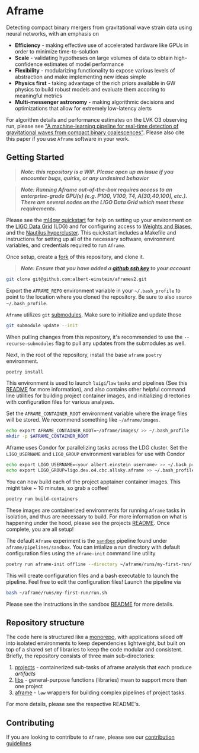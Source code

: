# Aframe
Detecting compact binary mergers from gravitational wave strain data using neural networks, with an emphasis on
- **Efficiency** - making effective use of accelerated hardware like GPUs in order to minimize time-to-solution
- **Scale** - validating hypotheses on large volumes of data to obtain high-confidence estimates of model performance
- **Flexibility** - modularizing functionality to expose various levels of abstraction and make implementing new ideas simple
- **Physics first** - taking advantage of the rich priors available in GW physics to build robust models and evaluate them accoring to 
meaningful metrics
- **Multi-messenger astronomy** - making algorithmic decisions and optimizations that allow for extremely low-latency alerts 

For algorithm details and performance estimates on the LVK O3 observing run, please see ["A machine-learning pipeline for real-time detection of gravitational waves from compact binary coalescences"](https://arxiv.org/abs/2403.18661). Please also cite this paper if you use `Aframe` software in your work.

## Getting Started
> **_Note: this repository is a WIP. Please open up an issue if you encounter bugs, quirks, or any undesired behavior_**

> **_Note: Running Aframe out-of-the-box requires access to an enterprise-grade GPU(s) (e.g. P100, V100, T4, A[30,40,100], etc.). There are several nodes on the LIGO Data Grid which meet these requirements_**.

Please see the [ml4gw quickstart](https://github.com/ml4gw/quickstart/) for help on setting up your environment 
on the [LIGO Data Grid](https://computing.docs.ligo.org/guide/computing-centres/ldg/) (LDG) and for configuring access to [Weights and Biases](https://wandb.ai), and the [Nautilus hypercluster](https://ucsd-prp.gitlab.io/). 
This quickstart includes a Makefile and instructions for setting up all of the necessary software, environment variables, and credentials 
required to run `Aframe`. 

Once setup, create a [fork](https://docs.github.com/en/pull-requests/collaborating-with-pull-requests/working-with-forks/fork-a-repo) of this repository, and clone it.

> **_Note: Ensure that you have added a [github ssh key](https://docs.github.com/en/authentication/connecting-to-github-with-ssh/adding-a-new-ssh-key-to-your-github-account) to your account_**

```bash
git clone git@github.com:albert-einstein/aframev2.git
```

Export the `AFRAME_REPO` environment variable in your `~/.bash_profile` to point to the location where you cloned the repository. 
Be sure to also `source ~/.bash_profile`.

`Aframe` utilizes `git` [submodules](https://git-scm.com/book/en/v2/Git-Tools-Submodules). Make sure to initialize and update those

```bash
git submodule update --init
```

When pulling changes from this repository, it's recommended to use the `--recurse-submodules` flag to pull any updates from the submodules as well.

Next, in the root of the repository, install the base `aframe` `poetry` environment.

```bash
poetry install
```

This environment is used to launch `luigi`/`law` tasks and pipelines (See this [README](./aframe) for more information), and also contains other helpful command line utilities for building project container images, and initializing directories with configuration files for various analyses. 

Set the `AFRAME_CONTAINER_ROOT` environment variable where the image files will be stored. We recommend something like `~/aframe/images`. 

```bash
echo export AFRAME_CONTAINER_ROOT=~/aframe/images/ >> ~/.bash_profile
mkdir -p $AFRAME_CONTAINER_ROOT
```

Aframe uses Condor for parallelizing tasks across the LDG cluster. Set the `LIGO_USERNAME` and `LIGO_GROUP` environment variables for use with Condor

```bash
echo export LIGO_USERNAME=<your albert.einstein username> >> ~/.bash_profile
echo export LIGO_GROUP=ligo.dev.o4.cbc.allsky.aframe >> ~/.bash_profile
```

You can now build each of the project apptainer container images. This might take ~ 10 minutes, so grab a coffee!

```bash
poetry run build-containers 
```

These images are containerized environments for running `Aframe` tasks in isolation, and thus are necessary to build. For more information on what is happening under the hood, please see the projects [README](./projects/README.md). Once complete, you are all setup! 

The default `Aframe` experiment is the [`sandbox`](./aframe/pipelines/sandbox/) pipeline found under `aframe/pipelines/sandbox`. You can intialize a run directory with default configuration files using the `aframe-init` command line utility

```bash
poetry run aframe-init offline --directory ~/aframe/runs/my-first-run/
```

This will create configuration files and a bash executable to launch the pipeline. Feel free to edit the configuration files! Launch the pipeline via

```bash
bash ~/aframe/runs/my-first-run/run.sh
```

Please see the instructions in the sandbox [README](./aframe/pipelines/sandbox/) for more details.

## Repository structure
The code here is structured like a [monorepo](https://medium.com/opendoor-labs/our-python-monorepo-d34028f2b6fa), with applications siloed off into isolated environments to keep dependencies lightweight, but built on top of a shared set of libraries to keep the code modular and consistent. Briefly, the repository consists of three main sub-directories:

1. [projects](./projects/README.md) - containerized sub-tasks of aframe analysis that each produce _artifacts_
2. [libs](./libs/README.md) - general-purpose functions (libraries) mean to support more than one project
3. [aframe](./aframe/README.md) - `law` wrappers for building complex pipelines of project tasks.

For more details, please see the respective README's. 

## Contributing
If you are looking to contribute to `Aframe`, please see our [contribution guidelines](./CONTRIBUTING.md)
